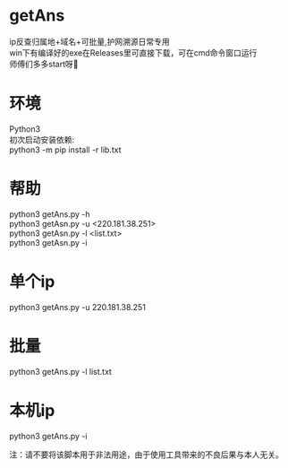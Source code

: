 # getAns

ip反查归属地+域名+可批量,护网溯源日常专用<br>
win下有编译好的exe在Releases里可直接下载，可在cmd命令窗口运行<br>
师傅们多多start呀🥳

# 环境
Python3<br>
初次启动安装依赖:<br>
python3 -m pip install -r lib.txt<br>

# 帮助<br>
python3 getAns.py -h <br>
python3 getAsn.py -u <220.181.38.251><br>
python3 getAsn.py -l <list.txt><br>
python3 getAsn.py -i <br>

# 单个ip<br>
python3 getAns.py -u 220.181.38.251 <br>

# 批量<br>
python3 getAns.py -l list.txt <br>

# 本机ip<br>
python3 getAns.py -i <br>


注：请不要将该脚本用于非法用途，由于使用工具带来的不良后果与本人无关。
